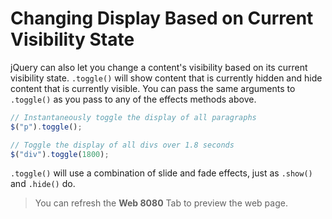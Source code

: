 # Changing Display Based on Current Visibility State

jQuery can also let you change a content's visibility based on its current visibility state. `.toggle()` will show content that is currently hidden and hide content that is currently visible. You can pass the same arguments to `.toggle()` as you pass to any of the effects methods above.

```js
// Instantaneously toggle the display of all paragraphs
$("p").toggle();

// Toggle the display of all divs over 1.8 seconds
$("div").toggle(1800);
```

`.toggle()` will use a combination of slide and fade effects, just as `.show()` and `.hide()` do.

> You can refresh the **Web 8080** Tab to preview the web page.
